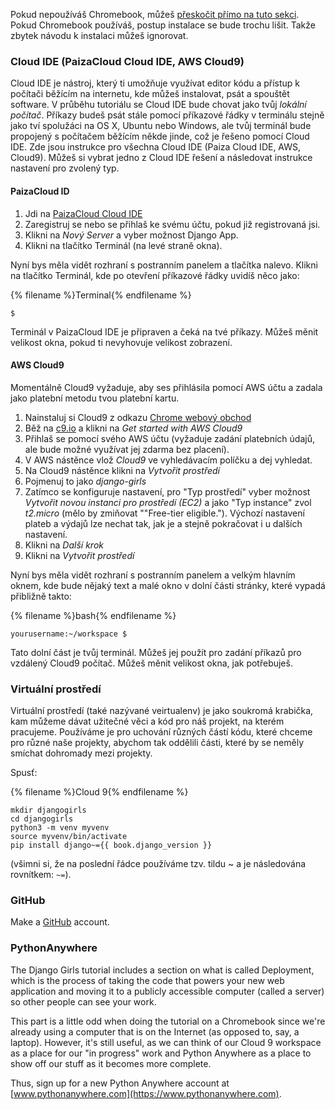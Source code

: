 Pokud nepoužíváš Chromebook, můžeš [přeskočit přímo na tuto sekci](http://tutorial.djangogirls.org/en/installation/#install-python). Pokud Chromebook používáš, postup instalace se bude trochu lišit. Takže zbytek návodu k instalaci můžeš ignorovat.

### Cloud IDE (PaizaCloud Cloud IDE, AWS Cloud9)

Cloud IDE je nástroj, který ti umožňuje využívat editor kódu a přístup k počítači běžícím na internetu, kde můžeš instalovat, psát a spouštět software. V průběhu tutoriálu se Cloud IDE bude chovat jako tvůj *lokální počítač*. Příkazy budeš psát stále pomocí příkazové řádky v terminálu stejně jako tví spolužáci na OS X, Ubuntu nebo Windows, ale tvůj terminál bude propojený s počítačem běžícím někde jinde, což je řešeno pomocí Cloud IDE. Zde jsou instrukce pro všechna Cloud IDE (Paiza Cloud IDE, AWS, Cloud9). Můžeš si vybrat jedno z Cloud IDE řešení a následovat instrukce nastavení pro zvolený typ.

#### PaizaCloud ID

1. Jdi na [PaizaCloud Cloud IDE](https://paiza.cloud/)
2. Zaregistruj se nebo se přihlaš ke svému účtu, pokud již registrovaná jsi.
3. Klikni na *Nový Server* a vyber možnost Django App.
4. Klikni na tlačítko Terminál (na levé straně okna).

Nyní bys měla vidět rozhraní s postranním panelem a tlačítka nalevo. Klikni na tlačítko Terminál, kde po otevření příkazové řádky uvidíš něco jako:

{% filename %}Terminal{% endfilename %}

    $
    

Terminál v PaizaCloud IDE je připraven a čeká na tvé příkazy. Můžeš měnit velikost okna, pokud ti nevyhovuje velikost zobrazení.

#### AWS Cloud9

Momentálně Cloud9 vyžaduje, aby ses přihlásila pomocí AWS účtu a zadala jako platební metodu tvou platební kartu.

1. Nainstaluj si Cloud9 z odkazu [Chrome webový obchod](https://chrome.google.com/webstore/detail/cloud9/nbdmccoknlfggadpfkmcpnamfnbkmkcp)
2. Běž na [c9.io](https://c9.io) a klikni na *Get started with AWS Cloud9*
3. Přihlaš se pomocí svého AWS účtu (vyžaduje zadání platebních údajů, ale bude možné využívat jej zdarma bez placení).
4. V AWS nástěnce vlož *Cloud9* ve vyhledávacím políčku a dej vyhledat.
5. Na Cloud9 nástěnce klikni na *Vytvořit prostředí*
6. Pojmenuj to jako *django-girls*
7. Zatímco se konfiguruje nastavení, pro "Typ prostředí" vyber možnost *Vytvořit novou instanci pro prostředí (EC2)* a jako "Typ instance" zvol *t2.micro* (mělo by zmiňovat ""Free-tier eligible."). Výchozí nastavení plateb a výdajů lze nechat tak, jak je a stejně pokračovat i u dalších nastavení.
8. Klikni na *Další krok*
9. Klikni na *Vytvořit prostředí*

Nyní bys měla vidět rozhraní s postranním panelem a velkým hlavním oknem, kde bude nějaký text a malé okno v dolní části stránky, které vypadá přibližně takto:

{% filename %}bash{% endfilename %}

    yourusername:~/workspace $
    

Tato dolní část je tvůj terminál. Můžeš jej použít pro zadání příkazů pro vzdálený Cloud9 počítač. Můžeš měnit velikost okna, jak potřebuješ.

### Virtuální prostředí

Virtuální prostředí (také nazývané veirtualenv) je jako soukromá krabička, kam můžeme dávat užitečné věci a kód pro náš projekt, na kterém pracujeme. Používáme je pro uchování různých částí kódu, které chceme pro různé naše projekty, abychom tak oddělili části, které by se neměly smíchat dohromady mezi projekty.

Spusť:

{% filename %}Cloud 9{% endfilename %}

    mkdir djangogirls
    cd djangogirls
    python3 -m venv myvenv
    source myvenv/bin/activate
    pip install django~={{ book.django_version }}
    

(všimni si, že na poslední řádce používáme tzv. tildu ~ a je následována rovnítkem: `~=`).

### GitHub

Make a [GitHub](https://github.com) account.

### PythonAnywhere

The Django Girls tutorial includes a section on what is called Deployment, which is the process of taking the code that powers your new web application and moving it to a publicly accessible computer (called a server) so other people can see your work.

This part is a little odd when doing the tutorial on a Chromebook since we're already using a computer that is on the Internet (as opposed to, say, a laptop). However, it's still useful, as we can think of our Cloud 9 workspace as a place for our "in progress" work and Python Anywhere as a place to show off our stuff as it becomes more complete.

Thus, sign up for a new Python Anywhere account at [www.pythonanywhere.com](https://www.pythonanywhere.com).